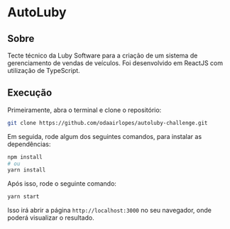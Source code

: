 # AutoLuby

## Sobre

Tecte técnico da Luby Software para a criação de um sistema de gerenciamento de vendas de veículos. Foi desenvolvido em ReactJS com utilização de TypeScript.

## Execução

Primeiramente, abra o terminal e clone o repositório:

```sh
git clone https://github.com/odaairlopes/autoluby-challenge.git
```

Em seguida, rode algum dos seguintes comandos, para instalar as dependências:

```sh
npm install
# ou
yarn install
```

Após isso, rode o seguinte comando:

```sh
yarn start
```

Isso irá abrir a página `http://localhost:3000` no seu navegador, onde poderá visualizar o resultado.
